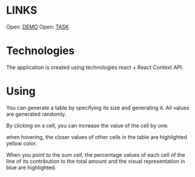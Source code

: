 # LINKS

Open: [DEMO](https://andrykk.github.io/memcrab/)
Open: [TASK](https://docs.memcrab.com/share/856a01a7-c84c-4753-98e4-ccb1e178b384)


# Technologies


The application is created using technologies react + React Context API.

# Using

You can generate a table by specifying its size and generating it.
All values ​​are generated randomly.

By clicking on a cell, you can increase the value of the cell by one.

when hovering, the closer values ​​of other cells in the table are highlighted yellow color.

When you point to the sum cell, the percentage values ​​of each cell of the line of its contribution to the total amount and the visual representation in blue are highlighted.
